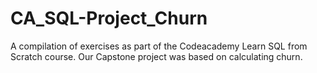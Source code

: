 # CA_SQL-Project_Churn
A compilation of exercises as part of the Codeacademy Learn SQL from Scratch course. Our Capstone project was based on calculating churn. 
